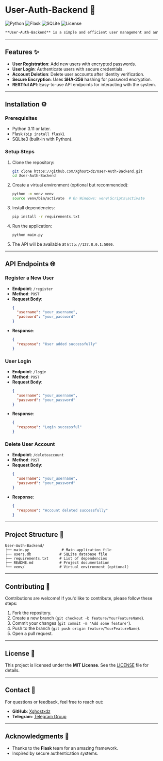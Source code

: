 
# User-Auth-Backend 🔐

![Python](https://img.shields.io/badge/Python-3.11%2B-blue)
![Flask](https://img.shields.io/badge/Flask-2.3.2-green)
![SQLite](https://img.shields.io/badge/SQLite-3-lightgrey)
![License](https://img.shields.io/badge/License-MIT-orange)
```markdown
**User-Auth-Backend** is a simple and efficient user management and authentication system built using **Flask** and **SQLite**. This project allows users to register, log in, and delete their accounts securely.
```

---

## Features ✨

- **User Registration**: Add new users with encrypted passwords.
- **User Login**: Authenticate users with secure credentials.
- **Account Deletion**: Delete user accounts after identity verification.
- **Secure Encryption**: Uses **SHA-256** hashing for password encryption.
- **RESTful API**: Easy-to-use API endpoints for interacting with the system.

---

## Installation ⚙️

### Prerequisites
- Python 3.11 or later.
- Flask (`pip install flask`).
- SQLite3 (built-in with Python).

### Setup Steps

1. Clone the repository:
   ```bash
   git clone https://github.com/Xghostxdz/User-Auth-Backend.git
   cd User-Auth-Backend
   ```

2. Create a virtual environment (optional but recommended):
   ```bash
   python -m venv venv
   source venv/bin/activate  # On Windows: venv\Scripts\activate
   ```

3. Install dependencies:
   ```bash
   pip install -r requirements.txt
   ```

4. Run the application:
   ```bash
   python main.py
   ```

5. The API will be available at `http://127.0.0.1:5000`.

---

## API Endpoints 🌐

### Register a New User
- **Endpoint**: `/register`
- **Method**: `POST`
- **Request Body**:
  ```json
  {
    "username": "your_username",
    "password": "your_password"
  }
  ```
- **Response**:
  ```json
  {
    "response": "User added successfully"
  }
  ```

### User Login
- **Endpoint**: `/login`
- **Method**: `POST`
- **Request Body**:
  ```json
  {
    "username": "your_username",
    "password": "your_password"
  }
  ```
- **Response**:
  ```json
  {
    "response": "Login successful"
  }
  ```

### Delete User Account
- **Endpoint**: `/deleteaccount`
- **Method**: `POST`
- **Request Body**:
  ```json
  {
    "username": "your_username",
    "password": "your_password"
  }
  ```
- **Response**:
  ```json
  {
    "response": "Account deleted successfully"
  }
  ```

---

## Project Structure 📂

```
User-Auth-Backend/
├── main.py               # Main application file
├── users.db             # SQLite database file
├── requirements.txt     # List of dependencies
├── README.md            # Project documentation
└── venv/                # Virtual environment (optional)
```

---

## Contributing 🤝

Contributions are welcome! If you'd like to contribute, please follow these steps:

1. Fork the repository.
2. Create a new branch (`git checkout -b feature/YourFeatureName`).
3. Commit your changes (`git commit -m 'Add some feature'`).
4. Push to the branch (`git push origin feature/YourFeatureName`).
5. Open a pull request.

---

## License 📜

This project is licensed under the **MIT License**. See the [LICENSE](LICENSE) file for details.

---

## Contact 📧

For questions or feedback, feel free to reach out:

- **GitHub**: [Xghostxdz](https://github.com/Xghostxdz)
- **Telegram**: [Telegram Group](https://t.me/XTOOLPYCHAT)

---

## Acknowledgments 🙏

- Thanks to the **Flask** team for an amazing framework.
- Inspired by secure authentication systems.

